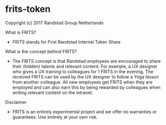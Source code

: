 # frits-token
Copyright (c) 2017 Randstad Group Netherlands

What is FRITS?

* FRITS stands for First Randstad Internal Token Share

What is the concept behind FRITS?

* The FRITS concept is that Randstad employees are encouraged to share their (hidden) talents and relevant content. For example, a UX designer who gives a UX training to colleagues for 1 FRITS in the evening. The received FRITS can be used by the UX designer to follow a Yoga lesson from another colleague. All new employees get FRITS when they are employed and can also earn this by being rewarded by colleagues when writing relevant content on the intranet.

Disclaimer

* FRITS is an entirely experimental project and we offer no warranties or guarantees. Use entirely at your own risk.
